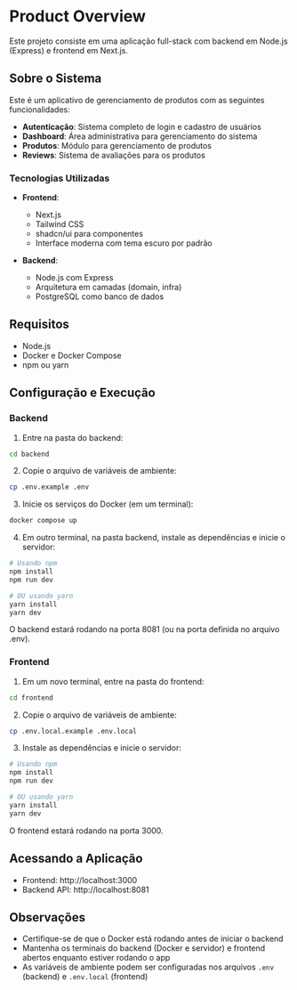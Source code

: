 # Product Overview

Este projeto consiste em uma aplicação full-stack com backend em Node.js (Express) e frontend em Next.js.

## Sobre o Sistema

Este é um aplicativo de gerenciamento de produtos com as seguintes funcionalidades:

- **Autenticação**: Sistema completo de login e cadastro de usuários
- **Dashboard**: Área administrativa para gerenciamento do sistema
- **Produtos**: Módulo para gerenciamento de produtos
- **Reviews**: Sistema de avaliações para os produtos

### Tecnologias Utilizadas

- **Frontend**:

  - Next.js
  - Tailwind CSS
  - shadcn/ui para componentes
  - Interface moderna com tema escuro por padrão

- **Backend**:
  - Node.js com Express
  - Arquitetura em camadas (domain, infra)
  - PostgreSQL como banco de dados

## Requisitos

- Node.js
- Docker e Docker Compose
- npm ou yarn

## Configuração e Execução

### Backend

1. Entre na pasta do backend:

```bash
cd backend
```

2. Copie o arquivo de variáveis de ambiente:

```bash
cp .env.example .env
```

3. Inicie os serviços do Docker (em um terminal):

```bash
docker compose up
```

4. Em outro terminal, na pasta backend, instale as dependências e inicie o servidor:

```bash
# Usando npm
npm install
npm run dev

# OU usando yarn
yarn install
yarn dev
```

O backend estará rodando na porta 8081 (ou na porta definida no arquivo .env).

### Frontend

1. Em um novo terminal, entre na pasta do frontend:

```bash
cd frontend
```

2. Copie o arquivo de variáveis de ambiente:

```bash
cp .env.local.example .env.local
```

3. Instale as dependências e inicie o servidor:

```bash
# Usando npm
npm install
npm run dev

# OU usando yarn
yarn install
yarn dev
```

O frontend estará rodando na porta 3000.

## Acessando a Aplicação

- Frontend: http://localhost:3000
- Backend API: http://localhost:8081

## Observações

- Certifique-se de que o Docker está rodando antes de iniciar o backend
- Mantenha os terminais do backend (Docker e servidor) e frontend abertos enquanto estiver rodando o app
- As variáveis de ambiente podem ser configuradas nos arquivos `.env` (backend) e `.env.local` (frontend)
